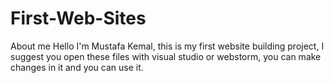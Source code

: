 # First-Web-Sites
About me
Hello I'm Mustafa Kemal, this is my first website building project, I suggest you open these files with visual studio or webstorm, you can make changes in it and you can use it.
